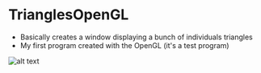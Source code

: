 # TrianglesOpenGL

 - Basically creates a window displaying a bunch of individuals triangles 
 - My first program created with the OpenGL (it's a test program) 
 
![alt text](https://i.postimg.cc/W1j4zcb5/f7c2eba8-6155-41af-a359-55fdec2c2773.jpg)
 
